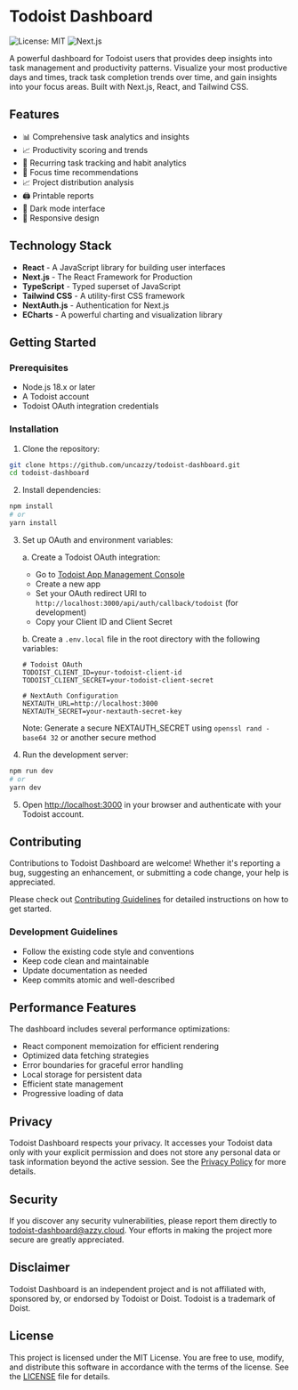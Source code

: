 # Todoist Dashboard

![License: MIT](https://img.shields.io/badge/License-MIT-yellow.svg)
![Next.js](https://img.shields.io/badge/Next.js-13-black)

A powerful dashboard for Todoist users that provides deep insights into task management and productivity patterns. Visualize your most productive days and times, track task completion trends over time, and gain insights into your focus areas. Built with Next.js, React, and Tailwind CSS.

## Features

- 📊 Comprehensive task analytics and insights
- 📈 Productivity scoring and trends
- 🔄 Recurring task tracking and habit analytics
- 🎯 Focus time recommendations
- 📈 Project distribution analysis
- 🖨️ Printable reports
- 🌙 Dark mode interface
- 📱 Responsive design

## Technology Stack

- **React** - A JavaScript library for building user interfaces
- **Next.js** - The React Framework for Production
- **TypeScript** - Typed superset of JavaScript
- **Tailwind CSS** - A utility-first CSS framework
- **NextAuth.js** - Authentication for Next.js
- **ECharts** - A powerful charting and visualization library

## Getting Started

### Prerequisites

- Node.js 18.x or later
- A Todoist account
- Todoist OAuth integration credentials

### Installation
1. Clone the repository:
```bash
git clone https://github.com/uncazzy/todoist-dashboard.git
cd todoist-dashboard
```

2. Install dependencies:
```bash
npm install
# or
yarn install
```

3. Set up OAuth and environment variables:

   a. Create a Todoist OAuth integration:
   - Go to [Todoist App Management Console](https://developer.todoist.com/appconsole.html)
   - Create a new app
   - Set your OAuth redirect URI to `http://localhost:3000/api/auth/callback/todoist` (for development)
   - Copy your Client ID and Client Secret

   b. Create a `.env.local` file in the root directory with the following variables:
   ```env
   # Todoist OAuth
   TODOIST_CLIENT_ID=your-todoist-client-id
   TODOIST_CLIENT_SECRET=your-todoist-client-secret
   
   # NextAuth Configuration
   NEXTAUTH_URL=http://localhost:3000
   NEXTAUTH_SECRET=your-nextauth-secret-key
   ```
   Note: Generate a secure NEXTAUTH_SECRET using `openssl rand -base64 32` or another secure method

4. Run the development server:
```bash
npm run dev
# or
yarn dev
```

5. Open [http://localhost:3000](http://localhost:3000) in your browser and authenticate with your Todoist account.

## Contributing

Contributions to Todoist Dashboard are welcome! Whether it's reporting a bug, suggesting an enhancement, or submitting a code change, your help is appreciated.

Please check out [Contributing Guidelines](CONTRIBUTING.md) for detailed instructions on how to get started.

### Development Guidelines

- Follow the existing code style and conventions
- Keep code clean and maintainable
- Update documentation as needed
- Keep commits atomic and well-described

## Performance Features

The dashboard includes several performance optimizations:

- React component memoization for efficient rendering
- Optimized data fetching strategies
- Error boundaries for graceful error handling
- Local storage for persistent data
- Efficient state management
- Progressive loading of data

## Privacy

Todoist Dashboard respects your privacy. It accesses your Todoist data only with your explicit permission and does not store any personal data or task information beyond the active session. See the [Privacy Policy](https://todoist.azzy.cloud/legal) for more details.

## Security

If you discover any security vulnerabilities, please report them directly to [todoist-dashboard@azzy.cloud](mailto:todoist-dashboard@azzy.cloud). Your efforts in making the project more secure are greatly appreciated.

## Disclaimer

Todoist Dashboard is an independent project and is not affiliated with, sponsored by, or endorsed by Todoist or Doist. Todoist is a trademark of Doist.

## License

This project is licensed under the MIT License. You are free to use, modify, and distribute this software in accordance with the terms of the license. See the [LICENSE](LICENSE) file for details.
